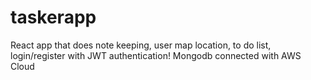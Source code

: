 # taskerapp
React app that does note keeping, user map location, to do list, login/register with JWT authentication!  Mongodb connected with AWS Cloud
